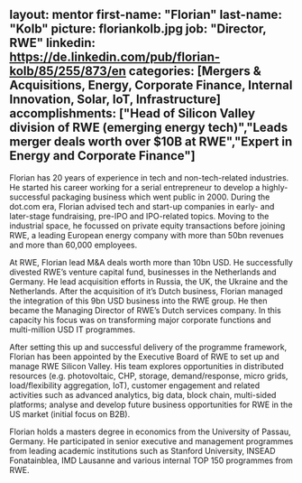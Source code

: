 layout: mentor
first-name: "Florian"
last-name: "Kolb"
picture: floriankolb.jpg
job: "Director, RWE"
linkedin: https://de.linkedin.com/pub/florian-kolb/85/255/873/en
categories: [Mergers & Acquisitions, Energy, Corporate Finance, Internal Innovation, Solar, IoT, Infrastructure]
accomplishments: ["Head of Silicon Valley division of RWE (emerging energy tech)","Leads merger deals worth over $10B at RWE","Expert in Energy and Corporate Finance"]
---
Florian has 20 years of experience in tech and non-tech-related industries. He started his career working for a serial entrepreneur to develop a highly-successful packaging business which went public in 2000. During the dot.com era, Florian advised tech and start-up companies in early- and later-stage fundraising, pre-IPO and IPO-related topics. Moving to the industrial space, he focussed on private equity transactions before joining RWE, a leading European energy company with more than 50bn revenues and more than 60,000 employees. 

At RWE, Florian lead M&A deals worth more than 10bn USD. He successfully divested RWE’s venture capital fund, businesses in the Netherlands and Germany. He lead acquisition efforts in Russia, the UK, the Ukraine and the Netherlands. After the acquisition of it’s Dutch business, Florian managed the integration of this 9bn USD business into the RWE group. He then became the Managing Director of RWE’s Dutch services company. In this capacity his focus was on transforming major corporate functions and multi-million USD IT programmes.

After setting this up and successful delivery of the programme framework, Florian has been appointed by the Executive Board of RWE to set up and manage RWE Silicon Valley. His team explores opportunities in distributed resources (e.g. photovoltaic, CHP, storage, demand/response, micro grids, load/flexibility aggregation, IoT), customer engagement and related activities such as advanced analytics, big data, block chain, multi-sided platforms;
analyse and develop future business opportunities for RWE in the US market (initial focus on B2B).

Florian holds a masters degree in economics from the University of Passau, Germany. He participated in senior executive and management programmes from leading academic institutions such as  Stanford University, INSEAD Fonatainblea, IMD Lausanne and various internal TOP 150 programmes from RWE.
